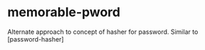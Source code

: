 # memorable-pword
Alternate approach to concept of hasher for password. Similar to [password-hasher]
